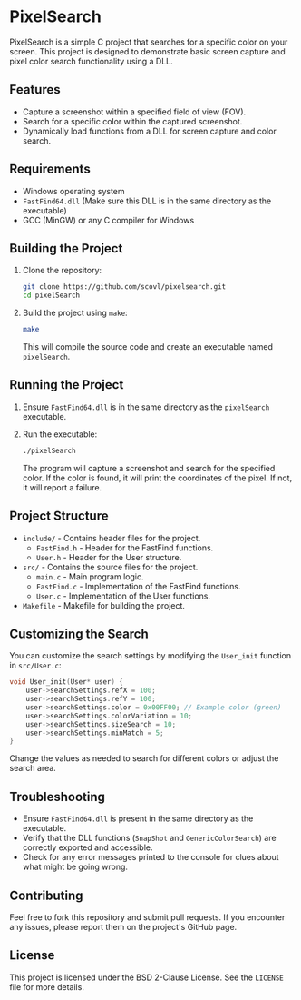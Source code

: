 # PixelSearch

PixelSearch is a simple C project that searches for a specific color on your screen. This project is designed to demonstrate basic screen capture and pixel color search functionality using a DLL.

## Features

- Capture a screenshot within a specified field of view (FOV).
- Search for a specific color within the captured screenshot.
- Dynamically load functions from a DLL for screen capture and color search.

## Requirements

- Windows operating system
- `FastFind64.dll` (Make sure this DLL is in the same directory as the executable)
- GCC (MinGW) or any C compiler for Windows

## Building the Project

1. Clone the repository:
   ```sh
   git clone https://github.com/scovl/pixelsearch.git
   cd pixelSearch
   ```

2. Build the project using `make`:
   ```sh
   make
   ```

   This will compile the source code and create an executable named `pixelSearch`.

## Running the Project

1. Ensure `FastFind64.dll` is in the same directory as the `pixelSearch` executable.
2. Run the executable:
   ```sh
   ./pixelSearch
   ```

   The program will capture a screenshot and search for the specified color. If the color is found, it will print the coordinates of the pixel. If not, it will report a failure.

## Project Structure

- `include/` - Contains header files for the project.
  - `FastFind.h` - Header for the FastFind functions.
  - `User.h` - Header for the User structure.
- `src/` - Contains the source files for the project.
  - `main.c` - Main program logic.
  - `FastFind.c` - Implementation of the FastFind functions.
  - `User.c` - Implementation of the User functions.
- `Makefile` - Makefile for building the project.

## Customizing the Search

You can customize the search settings by modifying the `User_init` function in `src/User.c`:

```c
void User_init(User* user) {
    user->searchSettings.refX = 100;
    user->searchSettings.refY = 100;
    user->searchSettings.color = 0x00FF00; // Example color (green)
    user->searchSettings.colorVariation = 10;
    user->searchSettings.sizeSearch = 10;
    user->searchSettings.minMatch = 5;
}
```

Change the values as needed to search for different colors or adjust the search area.

## Troubleshooting

- Ensure `FastFind64.dll` is present in the same directory as the executable.
- Verify that the DLL functions (`SnapShot` and `GenericColorSearch`) are correctly exported and accessible.
- Check for any error messages printed to the console for clues about what might be going wrong.

## Contributing

Feel free to fork this repository and submit pull requests. If you encounter any issues, please report them on the project's GitHub page.

## License

This project is licensed under the BSD 2-Clause License. See the `LICENSE` file for more details.

